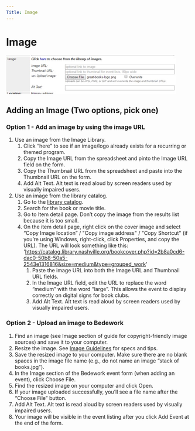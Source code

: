 ```yaml
---
Title: Image
---
```


# Image

![img "choose from library of images"](../img/upload-image.jpg)

## Adding an Image (Two options, pick one)

### Option 1 - Add an image by using the image URL

1. Use an image from the Image Library.
   1. Click “here” to see if an image/logo already exists for a recurring or themed program.
   1. Copy the Image URL from the spreadsheet and pinto the Image URL field on the form.
   1. Copy the Thumbnail URL from the spreadsheet and paste into the Thumbnail URL on the form.
   1. Add Alt Text. Alt text is read aloud by screen readers used by visually impaired users.
1. Use an image from the library catalog.
   1. Go to the [library catalog](https://catalog.library.nashville.org).
   1. Search for the book or movie title.
   1. Go to Item detail page. Don’t copy the image from the results list because it is too small.
   1. On the item detail page, right click on the cover image and select “Copy Image location” / "Copy image address" / "Copy Shortcut" (if you’re using Windows, right-click, click Properties, and copy the URL). The URL will look something like this: '<https://catalog.library.nashville.org/bookcover.php?id=2b8a0cd6-dac0-50b8-50a5-2543e1316816&size=medium&type=grouped_work>'
      1. Paste the image URL into both the Image URL and Thumbnail URL fields.
      1. In the Image URL field, edit the URL to replace the word “medium” with the word “large”. This allows the event to display correctly on digital signs for book clubs.
      1. Add Alt Text. Alt text is read aloud by screen readers used by visually impaired users.

### Option 2 - Upload an image to Bedework

1. Find an image (see Image section of guide for copyright-friendly image sources) and save it to your computer.
2. Resize the image. See [Image Guidelines](../using-images/image-guidelines.md#size-and-text-specifications) for specs and tips.
3. Save the resized image to your computer. Make sure there are no blank spaces in the image file name (e.g., do not name an image “stack of books.jpg”).
4. In the Image section of the Bedework event form (when adding an event), click Choose File.
5. Find the resized image on your computer and click Open.
6. If your image uploaded successfully, you’ll see a file name after the “Choose File” button.
7. Add Alt Text. Alt text is read aloud by screen readers used by visually impaired users.
8. Your image will be visible in the event listing after you click Add Event at the end of the form.
